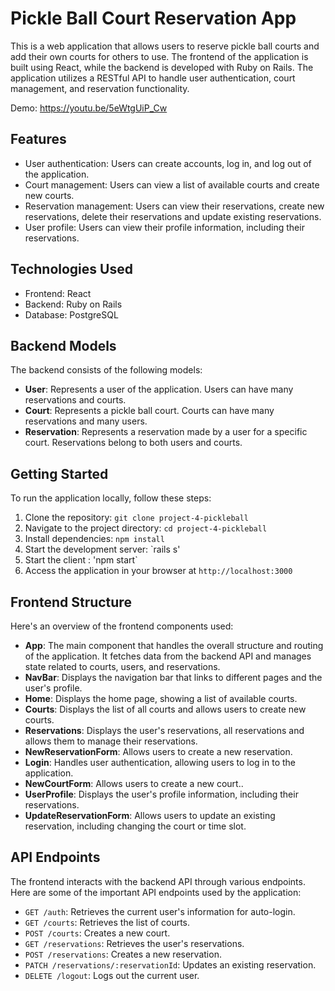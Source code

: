 # Pickle Ball Court Reservation App

This is a web application that allows users to reserve pickle ball courts and add their own courts for others to use. The frontend of the application is built using React, while the backend is developed with Ruby on Rails. The application utilizes a RESTful API to handle user authentication, court management, and reservation functionality.

Demo: https://youtu.be/5eWtgUiP_Cw

## Features

- User authentication: Users can create accounts, log in, and log out of the application.
- Court management: Users can view a list of available courts and create new courts.
- Reservation management: Users can view their reservations, create new reservations, delete their reservations and update existing reservations.
- User profile: Users can view their profile information, including their reservations.

## Technologies Used

- Frontend: React
- Backend: Ruby on Rails
- Database: PostgreSQL

## Backend Models

The backend consists of the following models:

- **User**: Represents a user of the application. Users can have many reservations and courts.
- **Court**: Represents a pickle ball court. Courts can have many reservations and many users.
- **Reservation**: Represents a reservation made by a user for a specific court. Reservations belong to both users and courts.

## Getting Started

To run the application locally, follow these steps:

1. Clone the repository: `git clone project-4-pickleball`
2. Navigate to the project directory: `cd project-4-pickleball`
3. Install dependencies: `npm install`
4. Start the development server: `rails s'
5. Start the client : 'npm start`
6. Access the application in your browser at `http://localhost:3000`

## Frontend Structure

 Here's an overview of the frontend components used:

- **App**: The main component that handles the overall structure and routing of the application. It fetches data from the backend API and manages state related to courts, users, and reservations.
- **NavBar**: Displays the navigation bar that links to different pages and the user's profile.
- **Home**: Displays the home page, showing a list of available courts.
- **Courts**: Displays the list of all courts and allows users to create new courts.
- **Reservations**: Displays the user's reservations, all reservations and allows them to manage their reservations.
- **NewReservationForm**: Allows users to create a new reservation.
- **Login**: Handles user authentication, allowing users to log in to the application.
- **NewCourtForm**: Allows users to create a new court..
- **UserProfile**: Displays the user's profile information, including their reservations.
- **UpdateReservationForm**: Allows users to update an existing reservation, including changing the court or time slot.

## API Endpoints

The frontend interacts with the backend API through various endpoints. Here are some of the important API endpoints used by the application:

- `GET /auth`: Retrieves the current user's information for auto-login.
- `GET /courts`: Retrieves the list of courts.
- `POST /courts`: Creates a new court.
- `GET /reservations`: Retrieves the user's reservations.
- `POST /reservations`: Creates a new reservation.
- `PATCH /reservations/:reservationId`: Updates an existing reservation.
- `DELETE /logout`: Logs out the current user.


